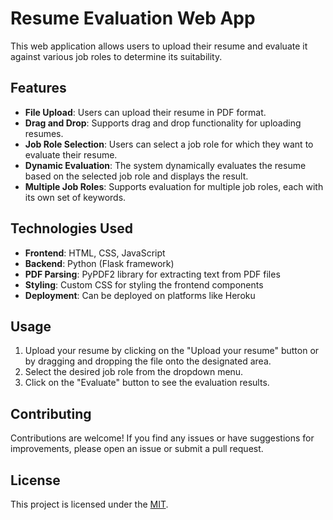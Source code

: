 # Resume Evaluation Web App

This web application allows users to upload their resume and evaluate it against various job roles to determine its suitability.

## Features

- **File Upload**: Users can upload their resume in PDF format.
- **Drag and Drop**: Supports drag and drop functionality for uploading resumes.
- **Job Role Selection**: Users can select a job role for which they want to evaluate their resume.
- **Dynamic Evaluation**: The system dynamically evaluates the resume based on the selected job role and displays the result.
- **Multiple Job Roles**: Supports evaluation for multiple job roles, each with its own set of keywords.

## Technologies Used

- **Frontend**: HTML, CSS, JavaScript
- **Backend**: Python (Flask framework)
- **PDF Parsing**: PyPDF2 library for extracting text from PDF files
- **Styling**: Custom CSS for styling the frontend components
- **Deployment**: Can be deployed on platforms like Heroku


## Usage

1. Upload your resume by clicking on the "Upload your resume" button or by dragging and dropping the file onto the designated area.
2. Select the desired job role from the dropdown menu.
3. Click on the "Evaluate" button to see the evaluation results.

## Contributing

Contributions are welcome! If you find any issues or have suggestions for improvements, please open an issue or submit a pull request.

## License

This project is licensed under the [MIT](LICENSE).
